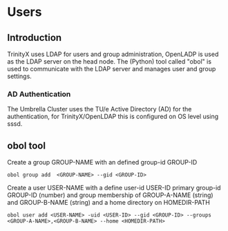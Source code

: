 # Users

## Introduction

TrinityX uses LDAP for users and group administration, OpenLADP is used as the LDAP server on the head node. The (Python) tool called "obol" is used to communicate with the LDAP server and manages user and group settings.

### AD Authentication

The Umbrella Cluster uses the TU/e Active Directory (AD) for the authentication, for TrinityX/OpenLDAP this is configured on OS level using sssd.

## obol tool

Create a group GROUP-NAME with an defined group-id GROUP-ID

```shell
obol group add  <GROUP-NAME> --gid <GROUP-ID>
```

Create a user USER-NAME with a define user-id USER-ID primary group-id GROUP-ID (number) and group membership of GROUP-A-NAME (string) and GROUP-B-NAME (string) and a home directory on HOMEDIR-PATH

```shell
obol user add <USER-NAME> -uid <USER-ID> --gid <GROUP-ID> --groups  <GROUP-A-NAME>,<GROUP-B-NAME> --home <HOMEDIR-PATH>
```
